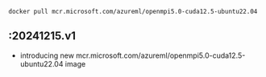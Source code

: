 `docker pull mcr.microsoft.com/azureml/openmpi5.0-cuda12.5-ubuntu22.04`
 
:20241215.v1
-----------
- introducing new mcr.microsoft.com/azureml/openmpi5.0-cuda12.5-ubuntu22.04 image
